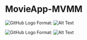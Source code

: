 # MovieApp-MVMM 
![GitHub Logo](/images/Movie.png)
Format: ![Alt Text](url)


![GitHub Logo](/images/MovieDetails.png)
Format: ![Alt Text](url)
